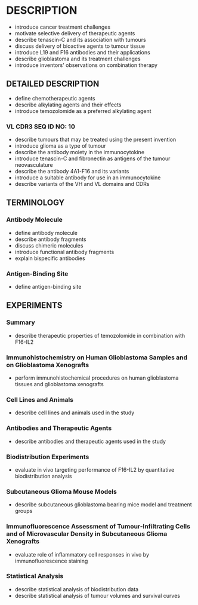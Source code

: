 # DESCRIPTION

- introduce cancer treatment challenges
- motivate selective delivery of therapeutic agents
- describe tenascin-C and its association with tumours
- discuss delivery of bioactive agents to tumour tissue
- introduce L19 and F16 antibodies and their applications
- describe glioblastoma and its treatment challenges
- introduce inventors' observations on combination therapy

## DETAILED DESCRIPTION

- define chemotherapeutic agents
- describe alkylating agents and their effects
- introduce temozolomide as a preferred alkylating agent

### VL CDR3 SEQ ID NO: 10

- describe tumours that may be treated using the present invention
- introduce glioma as a type of tumour
- describe the antibody moiety in the immunocytokine
- introduce tenascin-C and fibronectin as antigens of the tumour neovasculature
- describe the antibody 4A1-F16 and its variants
- introduce a suitable antibody for use in an immunocytokine
- describe variants of the VH and VL domains and CDRs

## TERMINOLOGY

### Antibody Molecule

- define antibody molecule
- describe antibody fragments
- discuss chimeric molecules
- introduce functional antibody fragments
- explain bispecific antibodies

### Antigen-Binding Site

- define antigen-binding site

## EXPERIMENTS

### Summary

- describe therapeutic properties of temozolomide in combination with F16-IL2

### Immunohistochemistry on Human Glioblastoma Samples and on Glioblastoma Xenografts

- perform immunohistochemical procedures on human glioblastoma tissues and glioblastoma xenografts

### Cell Lines and Animals

- describe cell lines and animals used in the study

### Antibodies and Therapeutic Agents

- describe antibodies and therapeutic agents used in the study

### Biodistribution Experiments

- evaluate in vivo targeting performance of F16-IL2 by quantitative biodistribution analysis

### Subcutaneous Glioma Mouse Models

- describe subcutaneous glioblastoma bearing mice model and treatment groups

### Immunofluorescence Assessment of Tumour-Infiltrating Cells and of Microvascular Density in Subcutaneous Glioma Xenografts

- evaluate role of inflammatory cell responses in vivo by immunofluorescence staining

### Statistical Analysis

- describe statistical analysis of biodistribution data
- describe statistical analysis of tumour volumes and survival curves

